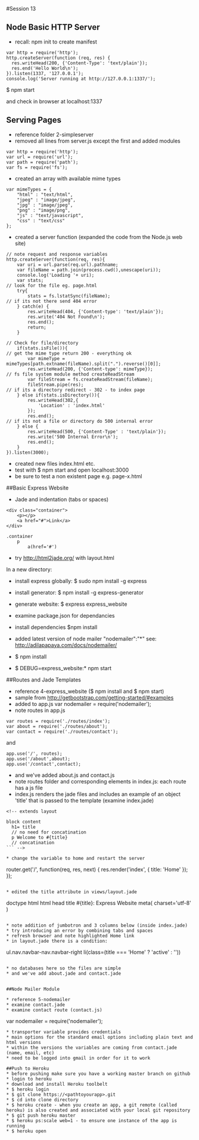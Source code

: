 #Session 13

## Node Basic HTTP Server

* recall: npm init to create manifest

```
var http = require('http');
http.createServer(function (req, res) {
  res.writeHead(200, {'Content-Type': 'text/plain'});
  res.end('Hello World\n');
}).listen(1337, '127.0.0.1');
console.log('Server running at http://127.0.0.1:1337/');
```

$ npm start

and check in browser at localhost:1337

## Serving Pages

* reference folder 2-simpleserver
* removed all lines from server.js except the first and added modules
```
var http = require('http');
var url = require('url');
var path = require('path');
var fs = require('fs');
```
* created an array with available mime types
```
var mimeTypes = {
	"html" : "text/html",
	"jpeg" : "image/jpeg",
	"jpg" : "image/jpeg",
	"png" : "image/png",
	"js" : "text/javascript",
	"css" : "text/css"
};
```
* created a server function (expanded the code from the Node.js web site)
```
// note request and response variables
http.createServer(function(req, res){
	var uri = url.parse(req.url).pathname;
	var fileName = path.join(process.cwd(),unescape(uri));
	console.log('Loading '+ uri);
	var stats;
// look for the file eg. page.html 
	try{
		stats = fs.lstatSync(fileName);
// if its not there send 404 error
	} catch(e) {
		res.writeHead(404, {'Content-type': 'text/plain'});
		res.write('404 Not Found\n');
		res.end();
		return;
	}

// Check for file/directory
	if(stats.isFile()){
// get the mime type return 200 - everything ok
		var mimeType = mimeTypes[path.extname(fileName).split(".").reverse()[0]];
		res.writeHead(200, {'Content-type': mimeType});
// fs file system module method createReadStream
		var fileStream = fs.createReadStream(fileName);
		fileStream.pipe(res);
// if its a directory redirect - 302 - to index page 
	} else if(stats.isDirectory()){
		res.writeHead(302,{
			'Location' : 'index.html'
		});
		res.end();
// if its not a file or directory do 500 internal error
	} else {
		res.writeHead(500, {'Content-Type' : 'text/plain'});
		res.write('500 Internal Error\n');
		res.end();
	}
}).listen(3000);
```
* created new files index.html etc.
* test with $ npm start and open localhost:3000
* be sure to test a non existent page e.g. page-x.html

##Basic Express Website

* Jade and indentation (tabs or spaces)
```
<div class="container">
	<p></p>
	<a href="#">Link</a>
</div>

.container
	p
		a(href='#')

```
* try http://html2jade.org/ with layout.html

In a new directory:

* install express globally: $ sudo npm install -g express
* install generator: $ npm install -g express-generator
* generate website: $ express express_website
* examine package.json for dependancies
* install dependencies $npm install 

* added latest version of node mailer "nodemailer":"*"   see: http://adilapapaya.com/docs/nodemailer/
* $ npm install
* $ DEBUG=express_website:* npm start


##Routes and Jade Templates

* reference 4-express_website ($ npm install and $ npm start)
* sample from http://getbootstrap.com/getting-started/#examples
* added to app.js var nodemailer = require('nodemailer');
* note routes in app.js 
```
var routes = require('./routes/index');
var about = require('./routes/about');
var contact = require('./routes/contact');
```
and
```
app.use('/', routes);
app.use('/about',about);
app.use('/contact',contact);
```
* and we've added about.js and contact.js
* note routes folder and corresponding elements in index.js: each route has a js file
* index.js renders the jade files and includes an example of an object 'title' that is passed to the template (examine index.jade)

```
<!-- extends layout

block content
  h1= title
  // no need for concatination
  p Welcome to #{title}
  // concatination
``` -->

* change the variable to home and restart the server
```
router.get('/', function(req, res, next) {
  res.render('index', { title: 'Home' });
});
```

* edited the title attribute in views/layout.jade
```
doctype html
html
  head
    title #{title}: Express Website
    meta( charset='utf-8' )
```

* note addition of jumbotron and 3 columns below (inside index.jade)
* try introducing an error by combining tabs and spaces
* refresh browser and note highlighted Home link
* in layout.jade there is a condition:
```
ul.nav.navbar-nav.navbar-right
         li(class=(title === 'Home' ? 'active' : ''))
```

* no databases here so the files are simple
* and we've add about.jade and contact.jade


##Node Mailer Module

* reference 5-nodemailer
* examine contact.jade
* examine contact route (contact.js)
```
var nodemailer = require('nodemailer');
```
* transporter variable provides credentials
* main options for the standard email options including plain text and html versions
* within the versions the variables are coming from contact.jade (name, email, etc)
* need to be logged into gmail in order for it to work

##Push to Heroku
* before pushing make sure you have a working master branch on github
* login to heroku
* download and install Heroku toolbelt
* $ heroku login
* $ git clone https://<pathtoyourapp>.git
* $ cd into clone directory
* $ heroku create - when you create an app, a git remote (called heroku) is also created and associated with your local git repository
* $ git push heroku master
* $ heroku ps:scale web=1 - to ensure one instance of the app is running
* $ heroku open











































